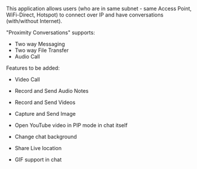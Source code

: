 This application allows users (who are in same subnet - same Access Point, WiFi-Direct, Hotspot) to connect over IP  and have conversations (with/without Internet).

"Proximity Conversations" supports:
- Two way Messaging
- Two way File Transfer
- Audio Call

Features to be added:
- Video Call
  
- Record and Send Audio Notes
- Record and Send Videos
- Capture and Send Image
  
- Open YouTube video in PIP mode in chat itself
- Change chat background
- Share Live location
- GIF support in chat

